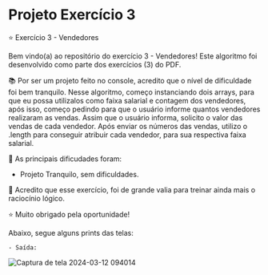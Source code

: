 <h1>Projeto Exercício 3</h1>

⭐ Exercício 3 - Vendedores

Bem vindo(a) ao repositório do exercício 3 - Vendedores! Este algoritmo foi desenvolvido como parte dos exercícios (3) do PDF.

📚 Por ser um projeto feito no console, acredito que o nível de dificuldade foi bem tranquilo. Nesse algoritmo, começo instanciando dois arrays, para que eu possa utilizalos como faixa salarial e contagem dos vendedores, após isso, começo
pedindo para que o usuário informe quantos vendedores realizaram as vendas. Assim que o usuário informa, solicito o valor das vendas de cada vendedor. Após enviar os números das vendas, utilizo o .length para conseguir atribuir cada vendedor, para sua respectiva faixa salarial. 

🔷 As principais dificudades foram: 
<br>

- Projeto Tranquilo, sem dificuldades.

🌱 Acredito que esse exercício, foi de grande valia para treinar ainda mais o raciocínio lógico. 

⭐ Muito obrigado pela oportunidade! 

Abaixo, segue alguns prints das telas: 

    - Saída: 

![Captura de tela 2024-03-12 094014](https://github.com/Fehmauri/Exercicio3/assets/109230539/cc8516bd-266f-48ae-ae2c-7d9622f1b6dd)




